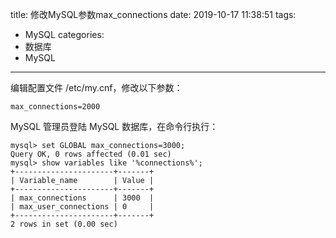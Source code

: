 title: 修改MySQL参数max_connections
date: 2019-10-17 11:38:51
tags:
- MySQL
categories:
- 数据库
- MySQL
---
编辑配置文件 /etc/my.cnf，修改以下参数：

    max_connections=2000

MySQL 管理员登陆 MySQL 数据库，在命令行执行：

    mysql> set GLOBAL max_connections=3000;
    Query OK, 0 rows affected (0.01 sec)
    mysql> show variables like '%connections%';
    +----------------------+-------+
    | Variable_name        | Value |
    +----------------------+-------+
    | max_connections      | 3000  |
    | max_user_connections | 0     |
    +----------------------+-------+
    2 rows in set (0.00 sec)